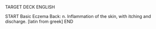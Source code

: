 TARGET DECK
ENGLISH

START
Basic
Eczema
Back: n. Inflammation of the skin, with itching and discharge. [latin from greek]
END
